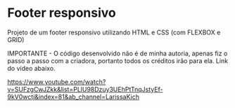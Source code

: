 # Footer responsivo


Projeto de um footer responsivo utilizando HTML e CSS (com FLEXBOX e GRID)

IMPORTANTE - O código desenvolvido não é de minha autoria, apenas fiz o passo a passo com a criadora, portanto todos os créditos irão para ela. Link do vídeo abaixo.

https://www.youtube.com/watch?v=SUFzgCwJZkk&list=PLlU98Dzuy3UEhPtTnqJstyEf-9kV0wctj&index=81&ab_channel=LarissaKich
